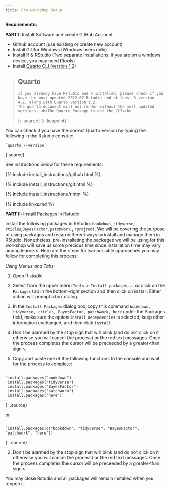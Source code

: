 ```yaml
---
title: Pre-workshop Setup
---
```

**Requirements:**

**PART I:** Install Software and create GitHub Account

- Github account (use existing or create new account) 
- Install Git for Windows (Windows users only) 
- Install R & RStudio (Two separate installations: if you are on a windows device, you may need Rtools)
- Install <a href="https://quarto.org/docs/get-started/">Quarto CLI (version 1.2)</a> 

> ## Quarto
> ~~~
> If you already have Rstudio and R installed, please check if you have the most updated 2022.07 Rstudio and at least R version 4.2, along with Quarto version 1.2. 
> The quarto document will not render without the most updated versions. <b>The Quarto Package is not the CLI</b> 
> ~~~
> {: .source}
{: .keypoint}

You can check if you have the correct Quarto version by typing the following in the Rstudio console: 

~~~
`quarto --version`
~~~
{.source}




See instructions below for these requirements:

{% include install_instructions/github.html %}

{% include install_instructions/git.html %}

{% include install_instructions/r.html %}

{% include links.md %}



**PART II:** Install Packages in Rstudio


Install the following packages in RStudio: `bookdown`, `tidyverse`, `rticles`,`BayesFactor`, `patchwork` , `rprojroot`. 
We will be covering the purpose of using packages and recap different ways to install and manage them in RStudio. Nonetheless, pre-installating the packages we will be using for this workshop will save us some precious time since installation time may vary among learners. Here are the steps for two possible approaches you may follow for completing this process: 

*Using Menus and Tabs*

1) Open R studio
2) Select from the upper menu `Tools > Install packages...` or click on the `Packages` tab in the bottom-right section and then click on install. Either action will prompt a box dialog. 
3) In the `Install Packages` dialog box, copy this command `bookdown, tidyverse, rticles, BayesFactor, patchwork, here` under the Packages field, make sure the option `install dependencies` is selected, keep other information unchanged, and then click `install`. 
4) Don't be alarmed by the stop sign that will blink (and do not click on it otherwise you will cancel the process) or the red text messages. Once the process completes the cursor will be preceeded by a greater-than sign `>`.

1) Copy and paste one of the following functions to the console and wait for the process to complete:
~~~

`install.packages("bookdown")
 install.packages("tidyverse") 
 install.packages("BayesFactor") 
 install.packages("patchwork")
 install.packages("here")`

~~~
{: .source}
 
 or 

~~~
  
`install.packages(c("bookdown", "tidyverse", "BayesFactor", "patchwork", "here"))`

~~~
{: .source}

2) Don't be alarmed by the stop sign that will blink (and do not click on it otherwise you will cancel the process) or the red text messages. Once the process completes the cursor will be preceeded by a greater-than sign `>`.

You may close Rstudio and all packages will remain installed when you reopen it. 
